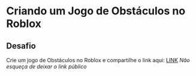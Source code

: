 # Criando um Jogo de Obstáculos no Roblox

## Desafio
Crie um jogo de Obstáculos no Roblox e compartilhe o link aqui:
[LINK]()
*Não esqueça de deixar o link público*
